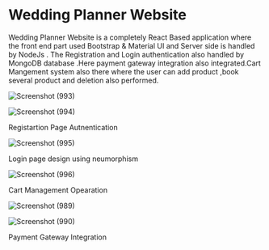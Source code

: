 # Wedding Planner Website
Wedding Planner Website is a completely React Based application where the front end part used Bootstrap &amp; Material UI and Server side is handled by NodeJs .
The Registration and Login authentication also  handled by MongoDB database .Here payment gateway integration also integrated.Cart Mangement system also there where the user can add product ,book several product and deletion also performed.

![Screenshot (993)](https://user-images.githubusercontent.com/63225681/113483477-3bc25300-9469-11eb-899a-a800d3330813.png)

![Screenshot (994)](https://user-images.githubusercontent.com/63225681/113573753-608d0680-95e0-11eb-9343-f3a9ac245f57.png)

Registartion Page Autnentication 

![Screenshot (995)](https://user-images.githubusercontent.com/63225681/113575073-f1fd7800-95e2-11eb-9d7e-b0c9d65f1cd1.png)

Login page design using neumorphism

![Screenshot (996)](https://user-images.githubusercontent.com/63225681/113585272-a1414b80-95f1-11eb-8b95-cf7db443add3.png)

Cart Management Opearation

![Screenshot (989)](https://user-images.githubusercontent.com/63225681/113589656-401c7680-95f7-11eb-8974-1c7c30a56164.png)

![Screenshot (990)](https://user-images.githubusercontent.com/63225681/113590473-4fe88a80-95f8-11eb-8a20-65f85d149b0d.png)


Payment Gateway Integration

